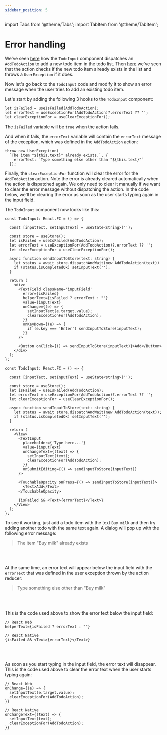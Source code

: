 ```yaml
---
sidebar_position: 5
---
```


import Tabs from '@theme/Tabs';
import TabItem from '@theme/TabItem';

# Error handling

We've seen [here](the-basic-ui#todoinput) how the `TodoInput` component dispatches
an `AddTodoAction` to add a new todo item in the todo list.
Then [here](sync-action#what-if-the-item-already-exists) we've seen that
the action checks if the new todo item already exists in the list and throws a `UserException`
if it does.

Now let's go back to the `TodoInput` code
and modify it to show an error message when the user tries to add an existing todo item.

Let's start by adding the following 3 hooks to the `TodoInput` component:

```tsx 
let isFailed = useIsFailed(AddTodoAction);
let errorText = useExceptionFor(AddTodoAction)?.errorText ?? '';
let clearExceptionFor = useClearExceptionFor();
```

The `isFailed` variable will be `true` when the action fails.

And when it fails, the `errorText` variable will contain the `errorText` message of the exception,
which was defined in the `AddTodoAction` action:

```tsx 
throw new UserException(
  `The item "${this.text}" already exists.`, {
    errorText: `Type something else other than "${this.text}"`
  });
```

Finally, the `clearExceptionFor` function will clear the error for the `AddTodoAction` action.
Note the error is already cleared automatically when the action is dispatched again.
We only need to clear it manually if we want to clear the error message without dispatching
the action. In the code below, we'll be clearing the error as soon as the user starts typing
again in the input field.

The `TodoInput` component now looks like this:

<Tabs>
<TabItem value="rw" label="React Web">

```tsx title="AppContent.tsx"
const TodoInput: React.FC = () => {

  const [inputText, setInputText] = useState<string>('');

  const store = useStore();
  let isFailed = useIsFailed(AddTodoAction);
  let errorText = useExceptionFor(AddTodoAction)?.errorText ?? '';
  let clearExceptionFor = useClearExceptionFor();

  async function sendInputToStore(text: string) {
    let status = await store.dispatchAndWait(new AddTodoAction(text))
    if (status.isCompletedOk) setInputText('');
  }

  return (
    <div>
      <TextField className='inputField'
        error={isFailed}
        helperText={isFailed ? errorText : ""}
        value={inputText}
        onChange={(e) => {          
          setInputText(e.target.value);
          clearExceptionFor(AddTodoAction);
        }}
        onKeyDown={(e) => {
          if (e.key === 'Enter') sendInputToStore(inputText);
        }}
      />
      
      <Button onClick={() => sendInputToStore(inputText)}>Add</Button>
    </div>
  );
};
```

</TabItem>
<TabItem value="rn" label="React Native">

```tsx title="AppContent.tsx"
const TodoInput: React.FC = () => {

  const [inputText, setInputText] = useState<string>('');
  
  const store = useStore();
  let isFailed = useIsFailed(AddTodoAction);
  let errorText = useExceptionFor(AddTodoAction)?.errorText ?? '';
  let clearExceptionFor = useClearExceptionFor();

  async function sendInputToStore(text: string) {
    let status = await store.dispatchAndWait(new AddTodoAction(text));
    if (status.isCompletedOk) setInputText('');
  }

  return (
    <View>    
      <TextInput
        placeholder={'Type here...'}
        value={inputText}          
        onChangeText={(text) => {            
          setInputText(text);
          clearExceptionFor(AddTodoAction);
        }}
        onSubmitEditing={() => sendInputToStore(inputText)}
      />

      <TouchableOpacity onPress={() => sendInputToStore(inputText)}>
        <Text>Add</Text>
      </TouchableOpacity>
      
      {isFailed && <Text>{errorText}</Text>}
    </View>
  );
};
```

</TabItem>
</Tabs>

To see it working, just add a todo item with the text `Buy milk`
and then try adding another todo with the same text again.
A dialog will pop up with the following error message:

> The item "Buy milk" already exists

<br></br>

At the same time, an error text will appear below the input field with the `errorText`
that was defined in the user exception thrown by the action reducer:

> Type something else other than "Buy milk"

<br></br>

This is the code used above to show the error text below the input field: 

```tsx 
// React Web
helperText={isFailed ? errorText : ""}

// React Native
{isFailed && <Text>{errorText}</Text>}
```
        
<br></br>

As soon as you start typing in the input field, the error text will disappear.
This is the code used above to clear the error text when the user starts typing again: 

```tsx 
// React Web
onChange={(e) => {          
  setInputText(e.target.value);
  clearExceptionFor(AddTodoAction);
}}

// React Native
onChangeText={(text) => {            
  setInputText(text);
  clearExceptionFor(AddTodoAction);
}}
```

